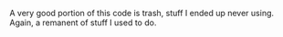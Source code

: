 A very good portion of this code is trash, stuff I ended up never using.
Again, a remanent of stuff I used to do.
